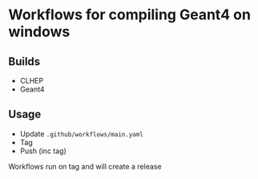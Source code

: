 # Workflows for compiling Geant4 on windows

## Builds 
 * CLHEP
 * Geant4

## Usage
 * Update `.github/workflows/main.yaml`
 * Tag 
 * Push (inc tag)

Workflows run on tag and will create a release
